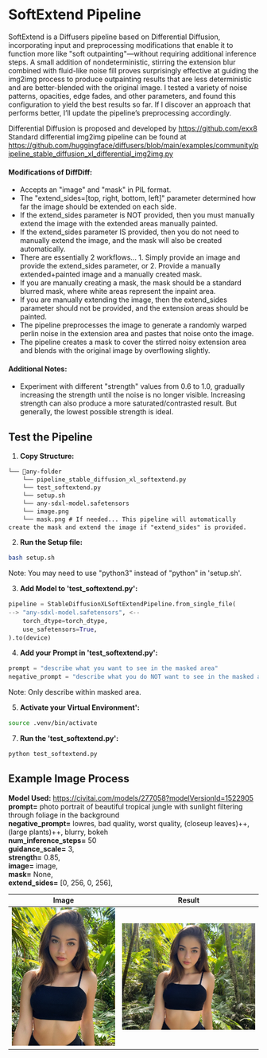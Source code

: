 # SoftExtend Pipeline
SoftExtend is a Diffusers pipeline based on Differential Diffusion, incorporating input and preprocessing modifications that enable it to function more like "soft outpainting"—without requiring additional inference steps. A small addition of nondeterministic, stirring the extension blur combined with fluid-like noise fill proves surprisingly effective at guiding the img2img process to produce outpainting results that are less deterministic and are better-blended with the original image. I tested a variety of noise patterns, opacities, edge fades, and other parameters, and found this configuration to yield the best results so far. If I discover an approach that performs better, I’ll update the pipeline’s preprocessing accordingly.

Differential Diffusion is proposed and developed by https://github.com/exx8 <br>
Standard differential img2img pipeline can be found at https://github.com/huggingface/diffusers/blob/main/examples/community/pipeline_stable_diffusion_xl_differential_img2img.py

#### Modifications of DiffDiff:
- Accepts an "image" and "mask" in PIL format.
- The "extend_sides=[top, right, bottom, left]" parameter determined how far the image should be extended on each side.
- If the extend_sides parameter is NOT provided, then you must manually extend the image with the extended areas manually painted.
- If the extend_sides parameter IS provided, then you do not need to manually extend the image, and the mask will also be created automatically.
- There are essentially 2 workflows... 1. Simply provide an image and provide the extend_sides parameter, or 2. Provide a manually extended+painted image and a manually created mask.
- If you are manually creating a mask, the mask should be a standard blurred mask, where white areas represent the inpaint area.
- If you are manually extending the image, then the extend_sides parameter should not be provided, and the extension areas should be painted.
- The pipeline preprocesses the image to generate a randomly warped perlin noise in the extension area and pastes that noise onto the image.
- The pipeline creates a mask to cover the stirred noisy extension area and blends with the original image by overflowing slightly.

#### Additional Notes:
- Experiment with different "strength" values from 0.6 to 1.0, gradually increasing the strength until the noise is no longer visible. Increasing strength can also produce a more saturated/contrasted result. But generally, the lowest possible strength is ideal.

## Test the Pipeline

1. **Copy Structure:**
```
└── 📁any-folder
    └── pipeline_stable_diffusion_xl_softextend.py
    └── test_softextend.py
    └── setup.sh
    └── any-sdxl-model.safetensors
    └── image.png
    └── mask.png # If needed... This pipeline will automatically create the mask and extend the image if "extend_sides" is provided.
```

2. **Run the Setup file:**
```bash
bash setup.sh
```
Note: You may need to use "python3" instead of "python" in 'setup.sh'.

3. **Add Model to 'test_softextend.py':**
```python
pipeline = StableDiffusionXLSoftExtendPipeline.from_single_file(
--> "any-sdxl-model.safetensors", <--
    torch_dtype=torch_dtype,
    use_safetensors=True,
).to(device)
```

4. **Add your Prompt in 'test_softextend.py':**
```python
prompt = "describe what you want to see in the masked area"
negative_prompt = "describe what you do NOT want to see in the masked area"
```
Note: Only describe within masked area.

5. **Activate your Virtual Environment':**
```bash
source .venv/bin/activate
```

7. **Run the 'test_softextend.py':**
```bash
python test_softextend.py
```

## Example Image Process
**Model Used:** https://civitai.com/models/277058?modelVersionId=1522905 <br>
**prompt=** photo portrait of beautiful tropical jungle with sunlight filtering through foliage in the background <br>
**negative_prompt=** lowres, bad quality, worst quality, (closeup leaves)++, (large plants)++, blurry, bokeh <br>
**num_inference_steps=** 50 <br>
**guidance_scale=** 3, <br>
**strength=** 0.85, <br>
**image=** image, <br>
**mask=** None, <br>
**extend_sides=** [0, 256, 0, 256], <br>

| Image | Result |
|--------------|---------------|
| ![original.png](examples/image.png) | ![result.png](examples/result.png) |
